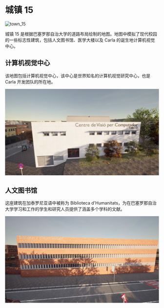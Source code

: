 # 城镇 15

![town_15](./img/catalogue/maps/town15/town15montage.webp)

城镇 15 是根据巴塞罗那自治大学的道路布局绘制的地图。地图中模拟了现代校园的一些标志性建筑，包括人文图书馆、医学大楼以及 Carla 的诞生地计算机视觉中心。

## 计算机视觉中心

该地图包括计算机视觉中心，该中心是世界知名的计算机视觉研究中心，也是 Carla 开发团队的所在地。

![CVC](./img/catalogue/maps/town15/cvc.png)

## 人文图书馆

这座建筑在加泰罗尼亚语中被称为 Biblioteca d'Humanitats，为在巴塞罗那自治大学学习和工作的学生和研究人员提供了涵盖多个学科的文献。

![library](./img/catalogue/maps/town15/library.png)